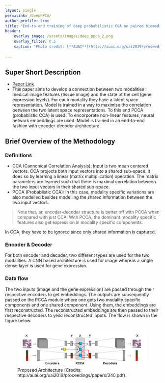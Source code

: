 ```yaml
---
layout: single
permalink: /DeepPPCA/
author_profile: true
title: "End-to-end training of deep probabilistic CCA on paired biomedical observations"
header:
    overlay_image: /assets/images/deep_ppca_2.png
    overlay_filter: 0.5
    caption: "Photo credit: [**AUAI**](http://auai.org/uai2019/proceedings/papers/340.pdf)"

---
```


## Super Short Description
* [Paper Link](http://auai.org/uai2019/proceedings/papers/340.pdf)
* This paper aims to develop a connection between two modalities : medical image features (tissue image) and the state of the cell (gene expression levels). For each modality they have  a latent space representation. Model is trained in a way to maximise the correlation between the two latent space representations. To this end PCCA (probablistic CCA) is used. To encorporate non-linear features, neural network embeddings are used. Model is trained in an end-to-end fashion with encoder-decoder architecture.

## Brief Overview of the Methodology
### Definitions
* CCA (Cannonical Correlation Analysis): Input is two mean centered vectors. CCA projects both input vectors into a shared sub-space. It does so by learning a linear (matrix multiplication) operation. The matrix parameters are learned such that there is maximal correlation between the two input vectors in their shared sub-space.
* PCCA (Probablistic CCA): In this case, modality specific variations are also modelled besides modelling the shared information between the two input vectors.
>Note that, an encoder-decoder structure is better off with PCCA when compared with just CCA. With PCCA, the dominant modality specific features also get expression in modality specific components.

In CCA, they have to be ignored since only shared information is captured.

### Encoder & Decoder
For both encoder and decoder, two different types are used for the two modalities. A CNN based architecture is used for image whereas a single dense layer is used for gene expression.

### Data flow
The two inputs (image and the gene expression) are passed through their respective encoders to get embeddings. The outputs are subsequently passed on the PCCA module where one gets two modality specific components and one shared component. Using them, the embeddings are first reconstructed. The reconstructed embeddings are then passed to their respective decoders to yeild reconstructed inputs. The flow is shown in the figure below.
<figure>
    <a href="../assets/images/deep_ppca_1.png"><img src="../assets/images/deep_ppca_1.png"></a>
    <figcaption>Proposed Architecture (Credits: http://auai.org/uai2019/proceedings/papers/340.pdf).</figcaption>
</figure>
